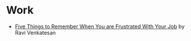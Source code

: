 # Work

* [Five Things to Remember When You are Frustrated With Your Job](http://the-viewpoint.net/2019/04/23/five-things-to-remember-when-you-are-frustrated-with-your-job/)  by Ravi Venkatesan



